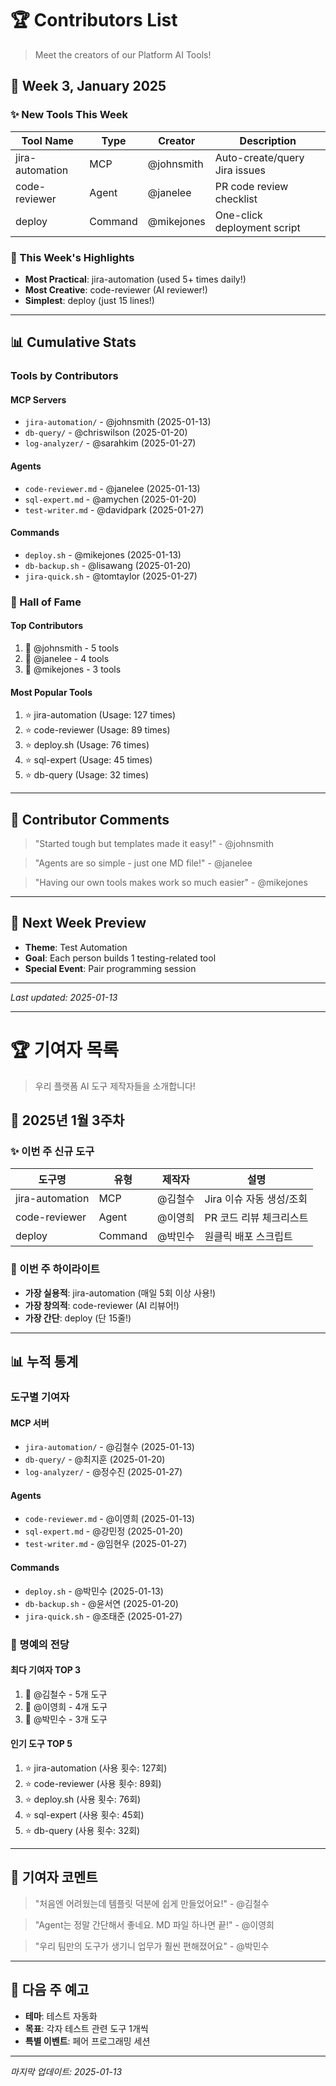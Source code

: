 # 🏆 Contributors List

> Meet the creators of our Platform AI Tools!

## 📅 Week 3, January 2025

### ✨ New Tools This Week

| Tool Name | Type | Creator | Description |
|-----------|------|---------|-------------|
| jira-automation | MCP | @johnsmith | Auto-create/query Jira issues |
| code-reviewer | Agent | @janelee | PR code review checklist |
| deploy | Command | @mikejones | One-click deployment script |

### 🌟 This Week's Highlights
- **Most Practical**: jira-automation (used 5+ times daily!)
- **Most Creative**: code-reviewer (AI reviewer!)
- **Simplest**: deploy (just 15 lines!)

---

## 📊 Cumulative Stats

### Tools by Contributors

#### MCP Servers
- `jira-automation/` - @johnsmith (2025-01-13)
- `db-query/` - @chriswilson (2025-01-20)
- `log-analyzer/` - @sarahkim (2025-01-27)

#### Agents
- `code-reviewer.md` - @janelee (2025-01-13)
- `sql-expert.md` - @amychen (2025-01-20)
- `test-writer.md` - @davidpark (2025-01-27)

#### Commands
- `deploy.sh` - @mikejones (2025-01-13)
- `db-backup.sh` - @lisawang (2025-01-20)
- `jira-quick.sh` - @tomtaylor (2025-01-27)

### 🏅 Hall of Fame

#### Top Contributors
1. 🥇 @johnsmith - 5 tools
2. 🥈 @janelee - 4 tools
3. 🥉 @mikejones - 3 tools

#### Most Popular Tools
1. ⭐ jira-automation (Usage: 127 times)
2. ⭐ code-reviewer (Usage: 89 times)
3. ⭐ deploy.sh (Usage: 76 times)
4. ⭐ sql-expert (Usage: 45 times)
5. ⭐ db-query (Usage: 32 times)

---

## 💬 Contributor Comments

> "Started tough but templates made it easy!" - @johnsmith

> "Agents are so simple - just one MD file!" - @janelee

> "Having our own tools makes work so much easier" - @mikejones

---

## 🎯 Next Week Preview

- **Theme**: Test Automation
- **Goal**: Each person builds 1 testing-related tool
- **Special Event**: Pair programming session

---

_Last updated: 2025-01-13_

---

# 🏆 기여자 목록

> 우리 플랫폼 AI 도구 제작자들을 소개합니다!

## 📅 2025년 1월 3주차

### ✨ 이번 주 신규 도구

| 도구명 | 유형 | 제작자 | 설명 |
|--------|------|--------|------|
| jira-automation | MCP | @김철수 | Jira 이슈 자동 생성/조회 |
| code-reviewer | Agent | @이영희 | PR 코드 리뷰 체크리스트 |
| deploy | Command | @박민수 | 원클릭 배포 스크립트 |

### 🌟 이번 주 하이라이트
- **가장 실용적**: jira-automation (매일 5회 이상 사용!)
- **가장 창의적**: code-reviewer (AI 리뷰어!)
- **가장 간단**: deploy (단 15줄!)

---

## 📊 누적 통계

### 도구별 기여자

#### MCP 서버
- `jira-automation/` - @김철수 (2025-01-13)
- `db-query/` - @최지훈 (2025-01-20)
- `log-analyzer/` - @정수진 (2025-01-27)

#### Agents
- `code-reviewer.md` - @이영희 (2025-01-13)
- `sql-expert.md` - @강민정 (2025-01-20)
- `test-writer.md` - @임현우 (2025-01-27)

#### Commands
- `deploy.sh` - @박민수 (2025-01-13)
- `db-backup.sh` - @윤서연 (2025-01-20)
- `jira-quick.sh` - @조태준 (2025-01-27)

### 🏅 명예의 전당

#### 최다 기여자 TOP 3
1. 🥇 @김철수 - 5개 도구
2. 🥈 @이영희 - 4개 도구
3. 🥉 @박민수 - 3개 도구

#### 인기 도구 TOP 5
1. ⭐ jira-automation (사용 횟수: 127회)
2. ⭐ code-reviewer (사용 횟수: 89회)
3. ⭐ deploy.sh (사용 횟수: 76회)
4. ⭐ sql-expert (사용 횟수: 45회)
5. ⭐ db-query (사용 횟수: 32회)

---

## 💬 기여자 코멘트

> "처음엔 어려웠는데 템플릿 덕분에 쉽게 만들었어요!" - @김철수

> "Agent는 정말 간단해서 좋네요. MD 파일 하나면 끝!" - @이영희

> "우리 팀만의 도구가 생기니 업무가 훨씬 편해졌어요" - @박민수

---

## 🎯 다음 주 예고

- **테마**: 테스트 자동화
- **목표**: 각자 테스트 관련 도구 1개씩
- **특별 이벤트**: 페어 프로그래밍 세션

---

_마지막 업데이트: 2025-01-13_